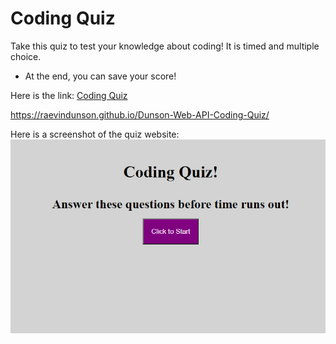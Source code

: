 # Coding Quiz

Take this quiz to test your knowledge about coding! It is timed and multiple choice.
- At the end, you can save your score!

Here is the link:
[Coding Quiz](https://raevindunson.github.io/Dunson-Web-API-Coding-Quiz/)

https://raevindunson.github.io/Dunson-Web-API-Coding-Quiz/

Here is a screenshot of the quiz website:
![Coding Quiz Screenshot](https://github.com/raevindunson/Dunson-Web-API-Coding-Quiz/blob/92a12f9de1ac8d5e9058d7b98e4dc9beda6c347a/assets/images/Coding%20Quiz%20Screenshot.PNG)
